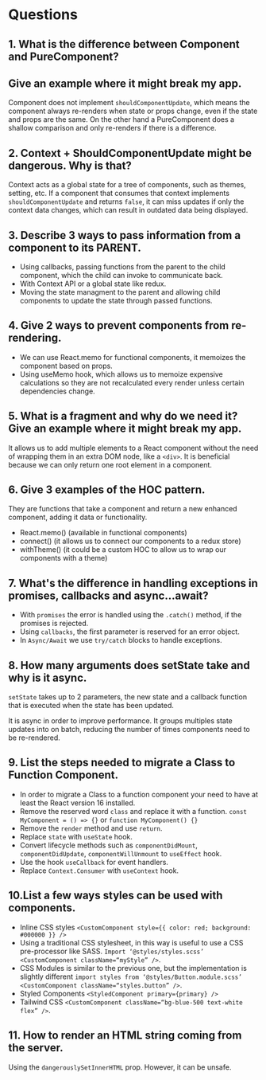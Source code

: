 # Questions

## 1. What is the difference between Component and PureComponent?
## Give an example where it might break my app.

Component does not implement `shouldComponentUpdate`, which means the component always re-renders when state or props change, even if the state and props are the same. On the other hand a PureComponent does a shallow comparison and only re-renders if there is a difference.


## 2. Context + ShouldComponentUpdate might be dangerous. Why is that?

Context acts as a global state for a tree of components, such as themes, setting, etc. If a component that consumes that context implements `shouldComponentUpdate` and returns `false`, it can miss updates if only the context data changes, which can result in outdated data being displayed.


## 3. Describe 3 ways to pass information from a component to its PARENT.

- Using callbacks, passing functions from the parent to the child component, which the child can invoke to communicate back.
- With Context API or a global state like redux.
- Moving the state managment to the parent and allowing child components to update the state through passed functions.


## 4. Give 2 ways to prevent components from re-rendering.

- We can use React.memo for functional components, it memoizes the component based on props.
- Using useMemo hook, which allows us to memoize expensive calculations so they are not recalculated every render unless certain dependencies change.


## 5. What is a fragment and why do we need it? Give an example where it might break my app.

It allows us to add multiple elements to a React component without the need of wrapping them in an extra DOM node, like a `<div>`. It is beneficial because we can only return one root element in a component.


## 6. Give 3 examples of the HOC pattern.

They are functions that take a component and return a new enhanced component, adding it data or functionality.
- React.memo() (available in functional components)
- connect() (it allows us to connect our components to a redux store)
- withTheme() (it could be a custom HOC to allow us to wrap our components with a theme)


## 7. What's the difference in handling exceptions in promises, callbacks and async...await?

- With `promises` the error is handled using the `.catch()` method, if the promises is rejected.
- Using `callbacks`, the first parameter is reserved for an error object.
- In `Async/Await` we use `try/catch` blocks to handle exceptions.


## 8. How many arguments does setState take and why is it async.

`setState` takes up to 2 parameters, the new state and a callback function that is executed when the state has been updated.

It is async in order to improve performance. It groups multiples state updates into on batch, reducing the number of times components need to be re-rendered.


## 9. List the steps needed to migrate a Class to Function Component.

- In order to migrate a Class to a function component your need to have at least the React version 16 installed.
- Remove the reserved word `class` and replace it with a function. `const MyComponent = () => {}` or `function MyComponent() {}`
- Remove the `render` method and use `return`.
- Replace `state` with `useState` hook.
- Convert lifecycle methods such as `componentDidMount`, `componentDidUpdate`, `componentWillUnmount` to `useEffect` hook.
- Use the hook `useCallback` for event handlers.
- Replace `Context.Consumer` with `useContext` hook.


## 10.List a few ways styles can be used with components.

- Inline CSS styles `<CustomComponent style={{ color: red; background: #000000 }} />`
- Using a traditional CSS stylesheet, in this way is useful to use a CSS pre-processor like SASS. `Import ‘@styles/styles.scss’` `<CustomComponent className=“myStyle” />`.
- CSS Modules is similar to the previous one, but the implementation is slightly different `import styles from ‘@styles/Button.module.scss’` `<CustomComponent className=“styles.button” />`.
- Styled Components `<StyledComponent primary={primary} />`
- Tailwind CSS `<CustomComponent className=“bg-blue-500 text-white flex” />`.


## 11. How to render an HTML string coming from the server.

Using the `dangerouslySetInnerHTML` prop. However, it can be unsafe.
